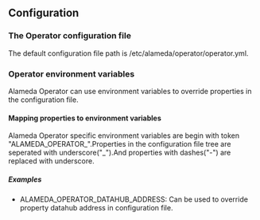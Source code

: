 ## Configuration

### The Operator configuration file
The default configuration file path is /etc/alameda/operator/operator.yml.

### Operator environment variables
Alameda Operator can use environment variables to override properties in the configuration file.

#### Mapping properties to environment variables
Alameda Operator specific environment variables are begin with token "ALAMEDA_OPERATOR_".Properties in the configuration file tree are seperated with underscore("_").And properties with dashes("-") are replaced with underscore.

##### Examples
* ALAMEDA_OPERATOR_DATAHUB_ADDRESS: Can be used to override property datahub address in configuration file.
